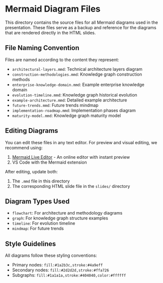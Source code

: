 # Mermaid Diagram Files

This directory contains the source files for all Mermaid diagrams used in the presentation. These files serve as a backup and reference for the diagrams that are rendered directly in the HTML slides.

## File Naming Convention

Files are named according to the content they represent:

- `architectural-layers.mmd`: Technical architecture layers diagram
- `construction-methodologies.mmd`: Knowledge graph construction methods
- `enterprise-knowledge-domain.mmd`: Example enterprise knowledge domain
- `evolution-timeline.mmd`: Knowledge graph historical evolution
- `example-architecture.mmd`: Detailed example architecture
- `future-trends.mmd`: Future trends mindmap
- `implementation-roadmap.mmd`: Implementation phases diagram
- `maturity-model.mmd`: Knowledge graph maturity model

## Editing Diagrams

You can edit these files in any text editor. For preview and visual editing, we recommend using:

1. [Mermaid Live Editor](https://mermaid.live/) - An online editor with instant preview
2. VS Code with the Mermaid extension

After editing, update both:
1. The `.mmd` file in this directory
2. The corresponding HTML slide file in the `slides/` directory

## Diagram Types Used

- `flowchart`: For architecture and methodology diagrams
- `graph`: For knowledge graph structure examples
- `timeline`: For evolution timeline
- `mindmap`: For future trends

## Style Guidelines

All diagrams follow these styling conventions:
- Primary nodes: `fill:#1a2b3c,stroke:#4a9eff`
- Secondary nodes: `fill:#2d2d2d,stroke:#ffa726`
- Subgraphs: `fill:#1a1a1a,stroke:#404040,color:#ffffff`